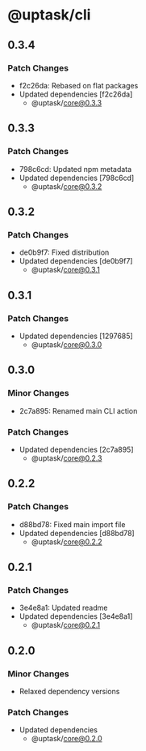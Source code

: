 # @uptask/cli

## 0.3.4

### Patch Changes

- f2c26da: Rebased on flat packages
- Updated dependencies [f2c26da]
  - @uptask/core@0.3.3

## 0.3.3

### Patch Changes

- 798c6cd: Updated npm metadata
- Updated dependencies [798c6cd]
  - @uptask/core@0.3.2

## 0.3.2

### Patch Changes

- de0b9f7: Fixed distribution
- Updated dependencies [de0b9f7]
  - @uptask/core@0.3.1

## 0.3.1

### Patch Changes

- Updated dependencies [1297685]
  - @uptask/core@0.3.0

## 0.3.0

### Minor Changes

- 2c7a895: Renamed main CLI action

### Patch Changes

- Updated dependencies [2c7a895]
  - @uptask/core@0.2.3

## 0.2.2

### Patch Changes

- d88bd78: Fixed main import file
- Updated dependencies [d88bd78]
  - @uptask/core@0.2.2

## 0.2.1

### Patch Changes

- 3e4e8a1: Updated readme
- Updated dependencies [3e4e8a1]
  - @uptask/core@0.2.1

## 0.2.0

### Minor Changes

- Relaxed dependency versions

### Patch Changes

- Updated dependencies
  - @uptask/core@0.2.0
